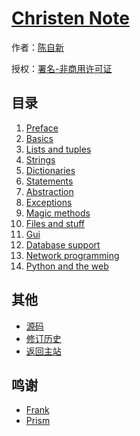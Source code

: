 # [Christen Note]()

作者：[陈自新](http://chenzixin.com)

授权：<a rel="license" href="http://creativecommons.org/licenses/by-nc/4.0/">署名-非商用许可证</a>

## 目录
1. [Preface](#README)
1. [Basics](#docs/basics)
1. [Lists and tuples](#docs/liststuples)
1. [Strings](#docs/strings)
1. [Dictionaries](#docs/dictionaries)
1. [Statements](#docs/statementsconditionalsloops)
1. [Abstraction](#docs/abstraction)
1. [Exceptions](#docs/exceptions)
1. [Magic methods](#docs/magicmethodspropertiesiterators)
1. [Files and stuff](#docs/filesstuff)
1. [Gui](#docs/gui)
1. [Database support](#docs/databasesupport)
1. [Network programming](#docs/networkprogramming)
1. [Python and the web](#docs/pythontheweb)

## 其他
- [源码](https://github.com/hiclick/hiclick.github.com)
- [修订历史](https://github.com/hiclick/hiclick.github.com/graphs/commit-activity)
- [返回主站](http://christen.cn)

## 鸣谢
- [Frank](http://www.ruanyifeng.com/home.html)
- [Prism](http://christen.cn/doc/prism.html)

